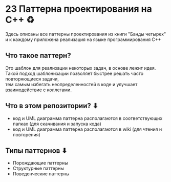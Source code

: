 # 23 Паттерна проектирования на С++ ♻

Здесь описаны все паттерны проектирования из книги "Банды четырех" и к каждому приложена реализация на языке программирования С++

## Что такое паттерн?
Это шаблон для реализации некоторых задач, в основе лежит идея.  
Такой подход шаблонизации позволяет быстрее решать часто повторяющиеся задачи,  
тем самым избегать неопределенностей в коде и улучшает взаимодействие с коллегами.

## Что в этом репозитории? ⬇
+ код и UML диаграмма паттерна располагаются в соответствующих папках (для скачивания и запуска кода)
+ код и UML диаграмма паттерна располагаются в wiki (для чтения и повторения)

## Типы паттернов ⬇
+ Порождающие паттерны
+ Структурные паттерны
+ Поведенческие паттерны

